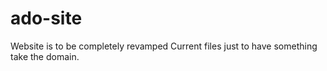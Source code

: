 # ado-site

Website is to be completely revamped
Current files just to have something take the domain.

